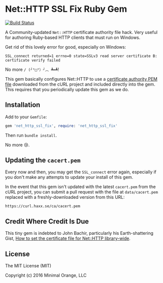 # Net::HTTP SSL Fix Ruby Gem

[![Build Status](https://secure.travis-ci.org/liveeditor/net_http_ssl_fix.svg?branch=master)](http://travis-ci.org/liveeditor/net_http_ssl_fix)

A Community-updated `Net::HTTP` certificate authority file hack. Very useful for
authoring Ruby-based HTTP clients that must run on Windows.

Get rid of this lovely error for good, especially on Windows:

```
SSL_connect returned=1 errno=0 state=SSLv3 read server certificate B: certificate verify failed
```

No more `/ (╯°□°）╯︵ ┻━┻`!

This gem basically configures Net::HTTP to use a
[certificate authority PEM file][2] downloaded from the cURL project and
included directly into the gem. This requires that you periodically update this
gem as we do.

## Installation

Add to your `Gemfile`:

```ruby
gem 'net_http_ssl_fix', require: 'net_http_ssl_fix'
```

Then run `bundle install`.

No more :cry:.

## Updating the `cacert.pem`

Every now and then, you may get the `SSL_connect` error again, especially if you
don't make any attempts to update your install of this gem.

In the event that this gem isn't updated with the latest `cacert.pem` from the
cURL project, you can submit a pull request with the file at `data/cacert.pem`
replaced with a freshly-downloaded version from this URL:

```
https://curl.haxx.se/ca/cacert.pem
```

## Credit Where Credit Is Due

This tiny gem is indebted to John Bachir, particularly his Earth-shattering
Gist, [How to set the certificate file for Net::HTTP library-wide][1].


## License

The MIT License (MIT)

Copyright (c) 2016 Minimal Orange, LLC

[1]: https://gist.github.com/jjb/996510
[2]: https://curl.haxx.se/ca/cacert.pem
